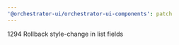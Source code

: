 ```yaml
---
'@orchestrator-ui/orchestrator-ui-components': patch
---
```


1294 Rollback style-change in list fields
